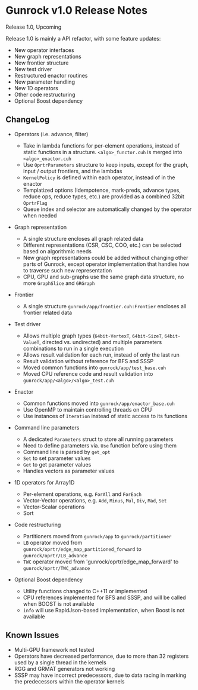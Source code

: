# Gunrock v1.0 Release Notes
Release 1.0, Upcoming

Release 1.0 is mainly a API refactor, with some feature updates:

- New operator interfaces
- New graph representations
- New frontier structure
- New test driver
- Restructured enactor routines
- New parameter handling
- New 1D operators
- Other code restructuring
- Optional Boost dependency

## ChangeLog
- Operators (i.e. advance, filter)
    - Take in lambda functions for per-element operations, instead of static
      functions in a structure. `<algo>_functor.cuh` is merged into
      `<algo>_enactor.cuh`
    - Use `OprtrParameters` structure to keep inputs, except for the graph,
      input / output frontiers, and the lambdas
    - `KernelPolicy` is defined within each operator, instead of in the enactor
    - Templatized options (Idempotence, mark-preds, advance types, reduce ops,
      reduce types, etc.) are provided as a combined 32bit `OprtrFlag`
    - Queue index and selector are automatically changed by the operator when
      needed


- Graph representation
    - A single structure encloses all graph related data
    - Different representations (CSR, CSC, COO, etc.) can be selected based
      on algorithmic needs
    - New graph representations could be added without changing other parts of
      Gunrock, except operator implementation that handles how to traverse such
      new representation
    - CPU, GPU and sub-graphs use the same graph data structure, no more
      `GraphSlice` and `GRGraph`


- Frontier
    - A single structure `gunrock/app/frontier.cuh:Frontier`
      encloses all frontier related data


- Test driver
    - Allows multiple graph types (`64bit-VertexT`, `64bit-SizeT`,
      `64bit-ValueT`, directed vs. undirected) and multiple parameters
      combinations to run in a single execution
    - Allows result validation for each run, instead of only the last run
    - Result validation without reference for BFS and SSSP
    - Moved common functions into `gunrock/app/test_base.cuh`
    - Moved CPU reference code and result validation into
      `gunrock/app/<algo>/<algo>_test.cuh`


- Enactor
    - Common functions moved into `gunrock/app/enactor_base.cuh`
    - Use OpenMP to maintain controlling threads on CPU
    - Use instances of `Iteration` instead of static access to its functions


- Command line parameters
    - A dedicated `Parameters` struct to store all running parameters
    - Need to define parameters via. `Use` function before using them
    - Command line is parsed by `get_opt`
    - `Set` to set parameter values
    - `Get` to get parameter values
    - Handles vectors as parameter values


- 1D operators for Array1D
    - Per-element operations, e.g. `ForAll` and `ForEach`
    - Vector-Vector operations, e.g. `Add`, `Minus`, `Mul`, `Div`, `Mad`, `Set`
    - Vector-Scalar operations
    - Sort


- Code restructuring
    - Partitioners moved from `gunrock/app` to `gunrock/partitioner`
    - `LB` operator moved from `gunrock/oprtr/edge_map_partitioned_forward` to
      `gunrock/oprtr/LB_advance`
    - `TWC` operator moved from 'gunrock/oprtr/edge_map_forward' to
      `gunrock/oprtr/TWC_advance`


- Optional Boost dependency
    - Utility functions changed to C++11 or implemented
    - CPU references implemented for BFS and SSSP, and will be called when BOOST
      is not available
    - `info` will use RapidJson-based implementation, when Boost is not available

## Known Issues

- Multi-GPU framework not tested
- Operators have decreased performance, due to more than 32 registers used by
  a single thread in the kernels
- RGG and GRMAT generators not working
- SSSP may have incorrect predecessors, due to data racing in marking the
  predecessors within the operator kernels
